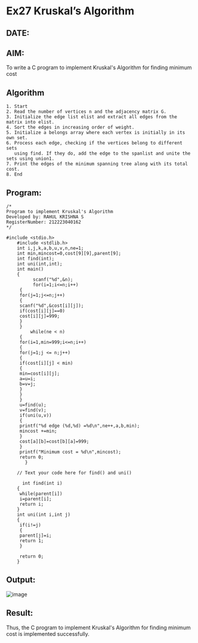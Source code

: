 # Ex27 Kruskal’s Algorithm
## DATE:
## AIM:
To write a C program to implement Kruskal's Algorithm for finding minimum cost

## Algorithm
```
1. Start
2. Read the number of vertices n and the adjacency matrix G.
3. Initialize the edge list elist and extract all edges from the matrix into elist.
4. Sort the edges in increasing order of weight.
5. Initialize a belongs array where each vertex is initially in its own set.
6. Process each edge, checking if the vertices belong to different sets
   using find. If they do, add the edge to the spanlist and unite the sets using union1.
7. Print the edges of the minimum spanning tree along with its total cost.
8. End
```

## Program:
```
/*
Program to implement Kruskal's Algorithm
Developed by: RAHUL KRISHNA S
RegisterNumber: 212223040162
*/
```
```
#include <stdio.h>
    #include <stdlib.h>
    int i,j,k,a,b,u,v,n,ne=1;
    int min,mincost=0,cost[9][9],parent[9];
    int find(int);
    int uni(int,int);
    int main()
    {
          scanf("%d",&n);
          for(i=1;i<=n;i++)
     {
     for(j=1;j<=n;j++)
     {
     scanf("%d",&cost[i][j]);
     if(cost[i][j]==0)
     cost[i][j]=999;
     }
     }
         while(ne < n)
     {
     for(i=1,min=999;i<=n;i++)
     {
     for(j=1;j <= n;j++)
     {
     if(cost[i][j] < min)
     {
     min=cost[i][j];
     a=u=i;
     b=v=j;
     }
     }
     }
     u=find(u);
     v=find(v);
     if(uni(u,v))
     {
     printf("%d edge (%d,%d) =%d\n",ne++,a,b,min);
     mincost +=min;
     }
     cost[a][b]=cost[b][a]=999;
     }
     printf("Minimum cost = %d\n",mincost);
     return 0;
       }
    
    // Text your code here for find() and uni()
    
      int find(int i)
    {
     while(parent[i])
     i=parent[i];
     return i;
    }
    int uni(int i,int j)
    {
     if(i!=j)
     {
     parent[j]=i;
     return 1;
     }
    
     return 0;
    }
```
## Output:
![image](https://github.com/user-attachments/assets/823a6675-4d77-4db3-ac10-3a60a9296ca4)

## Result:
Thus, the C program to implement Kruskal's Algorithm for finding minimum cost is implemented successfully.
